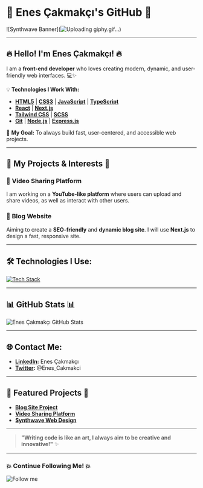 # 🚀 **Enes Çakmakçı's GitHub** 🚀

![Synthwave Banner](![Uploading giphy.gif…]())

---

## 🔥 **Hello! I'm Enes Çakmakçı!** 🔥

I am a **front-end developer** who loves creating modern, dynamic, and user-friendly web interfaces. 💻✨

💡 **Technologies I Work With:**
- [**HTML5**](https://developer.mozilla.org/en-US/docs/Web/HTML) | [**CSS3**](https://developer.mozilla.org/en-US/docs/Web/CSS) | [**JavaScript**](https://developer.mozilla.org/en-US/docs/Web/JavaScript) | [**TypeScript**](https://www.typescriptlang.org/)
- [**React**](https://reactjs.org/) | [**Next.js**](https://nextjs.org/)
- [**Tailwind CSS**](https://tailwindcss.com/) | [**SCSS**](https://sass-lang.com/)
- [**Git**](https://git-scm.com/) | [**Node.js**](https://nodejs.org/) | [**Express.js**](https://expressjs.com/)

🌱 **My Goal:** To always build fast, user-centered, and accessible web projects.

---

## 🌟 **My Projects & Interests** 🌟

### 🎥 **Video Sharing Platform**  
I am working on a **YouTube-like platform** where users can upload and share videos, as well as interact with other users.

### 💬 **Blog Website**  
Aiming to create a **SEO-friendly** and **dynamic blog site**. I will use **Next.js** to design a fast, responsive site.

---

## 🛠️ **Technologies I Use:**

[![Tech Stack](https://skillicons.dev/icons?i=ts,js,react,nextjs,css,tailwind,git)](https://skillicons.dev/)

---

## 📊 **GitHub Stats** 📊

![Enes Çakmakçı GitHub Stats](https://github-readme-stats.vercel.app/api?username=enescakmakci&show_icons=true&count_private=true&hide=prs&theme=radical)

---

## 🌐 **Contact Me:**

- **[LinkedIn](https://www.linkedin.com/in/enescakmakci):** Enes Çakmakçı
- **[Twitter](https://twitter.com/Enes_Cakmakci):** @Enes_Cakmakci

---

## 🔗 **Featured Projects** 🔗

- [**Blog Site Project**](https://github.com/enescakmakci/blog-site)
- [**Video Sharing Platform**](https://github.com/enescakmakci/video-platform)
- [**Synthwave Web Design**](https://github.com/enescakmakci/synthwave-web)

---

> **"Writing code is like an art, I always aim to be creative and innovative!"** ✨

---

### 💥 **Continue Following Me!** 💥

![Follow me](https://img.shields.io/github/followers/enescakmakci?style=social)
